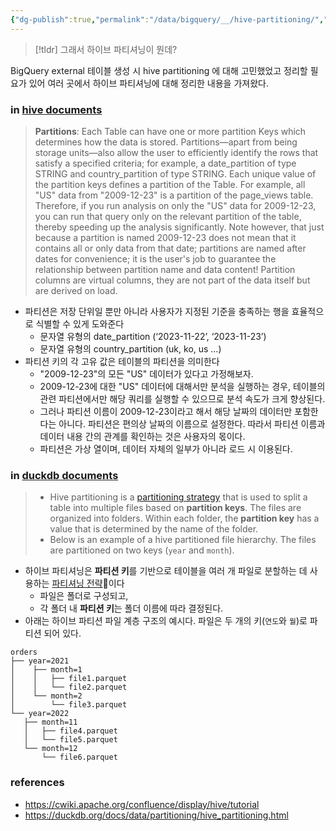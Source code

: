 ```yaml
---
{"dg-publish":true,"permalink":"/data/bigquery/__/hive-partitioning/","tags":["bigquery","partitioning","hive"],"noteIcon":"","created":"2024-06-30T00:39:32.592+09:00"}
---
```



> [!tldr] 그래서 하이브 파티셔닝이 뭔데?


BigQuery external 테이블 생성 시 hive partitioning 에 대해 고민했었고 정리할 필요가 있어 여러 곳에서 하이브 파티셔닝에 대해 정리한 내용을 가져왔다.


### in [hive documents](https://cwiki.apache.org/confluence/display/hive/tutorial)


> **Partitions**: Each Table can have one or more partition Keys which determines how the data is stored. Partitions—apart from being storage units—also allow the user to efficiently identify the rows that satisfy a specified criteria; for example, a date_partition of type STRING and country_partition of type STRING. Each unique value of the partition keys defines a partition of the Table. For example, all "US" data from "2009-12-23" is a partition of the page_views table. Therefore, if you run analysis on only the "US" data for 2009-12-23, you can run that query only on the relevant partition of the table, thereby speeding up the analysis significantly. Note however, that just because a partition is named 2009-12-23 does not mean that it contains all or only data from that date; partitions are named after dates for convenience; it is the user's job to guarantee the relationship between partition name and data content! Partition columns are virtual columns, they are not part of the data itself but are derived on load.

- 파티션은 저장 단위일 뿐만 아니라 사용자가 지정된 기준을 충족하는 행을 효율적으로 식별할 수 있게 도와준다
    - 문자열 유형의 date_partition (‘2023-11-22’, ‘2023-11-23’)
    - 문자열 유형의 country_partition (uk, ko, us …)
- 파티션 키의 각 고유 값은 테이블의 파티션을 의미한다
    - "2009-12-23"의 모든 "US" 데이터가 있다고 가정해보자.
    - 2009-12-23에 대한 "US" 데이터에 대해서만 분석을 실행하는 경우, 테이블의 관련 파티션에서만 해당 쿼리를 실행할 수 있으므로 분석 속도가 크게 향상된다.
    - 그러나 파티션 이름이 2009-12-23이라고 해서 해당 날짜의 데이터만 포함한다는 아니다. 파티션은 편의상 날짜의 이름으로 설정한다. 따라서 파티션 이름과 데이터 내용 간의 관계를 확인하는 것은 사용자의 몫이다.
    - 파티션은 가상 열이며, 데이터 자체의 일부가 아니라 로드 시 이용된다.


### in [duckdb documents](https://duckdb.org/docs/data/partitioning/hive_partitioning.html)


> - Hive partitioning is a [partitioning strategy](https://en.wikipedia.org/wiki/Partition_(database)) that is used to split a table into multiple files based on **partition keys**. The files are organized into folders. Within each folder, the **partition key** has a value that is determined by the name of the folder.
> - Below is an example of a hive partitioned file hierarchy. The files are partitioned on two keys (`year` and `month`).

- 하이브 파티셔닝은 **파티션 키**를 기반으로 테이블을 여러 개 파일로 분할하는 데 사용하는 [파티셔닝 전략](https://en.wikipedia.org/wiki/Partition_(데이터베이스))이다
    - 파일은 폴더로 구성되고,
    - 각 폴더 내 **파티션 키**는 폴더 이름에 따라 결정된다.
- 아래는 하이브 파티션 파일 계층 구조의 예시다. 파일은 두 개의 키(`연도`와 `월`)로 파티션 되어 있다.
```
orders
├── year=2021
│    ├── month=1
│    │   ├── file1.parquet
│    │   └── file2.parquet
│    └── month=2
│        └── file3.parquet
└── year=2022
   ├── month=11
   │   ├── file4.parquet
   │   └── file5.parquet
   └── month=12
       └── file6.parquet
```


### references


- https://cwiki.apache.org/confluence/display/hive/tutorial
- https://duckdb.org/docs/data/partitioning/hive_partitioning.html